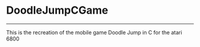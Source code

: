 # DoodleJumpCGame

---
This is the recreation of the mobile game Doodle Jump in C for the atari 6800
